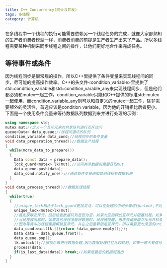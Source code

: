 ```yaml
---
title: C++ Concurrency(同步与并发)
tags: 多线程
category: 计算机
---
```

在多线程中一个线程的执行可能需要依赖另一个线程任务的完成，就像大家都熟知的生产者消费者模型一样，消费者消费的前提是生产者生产出来了产品。所以多线程需要某种机制来同步线程之间的操作，让他们更好地合作来完成任务。

## 等待事件或条件

因为线程同步是很常规的操作，所以C++里提供了条件变量来实现线程间的同步，尽可能的提高操作效率。C++的头文件<condition_variable>里提供了std::condition_variable和std::condition_varable_any来实现线程同步，但是他们都必须和mutex一起工作。condition_variable只能和C++提供的标准std::mutex一起使用，而condition_variable_any则可以和自定义的mutex一起工作，除非需要额外的灵活性，首选应该是condition_variable，因为他的开销相比后者更小。下面是一个使用条件变量来等待数据队列数据到来并进行处理的示例：

``` C++
using namespace std;
mutex mut;//定义一个互斥元来对共享队列进行互斥访问
queue<Data> data_queue;//线程间通讯的队列
condition_variable data_cond;//线程同步的条件变量
void data_preparation_thread()//数据生产线程
{
  while(more_data_to_prepare())
  {
    Data const data = prepare_data();
    lock_guard<mutex> lk(mut);//访问共享数据前需要获取mut
    data_queue.push(data);
    data_cond.notify_one();//通过条件变量通知其他线程有数据到来
  }
}
void data_process_thread()//数据处理线程
{
  while(true)
  {
    //unique_lock相比于lock_guard更加灵活，可以在处理的中间步骤进行unlock,不过开销相比lock_guard也更大
    unique_lock<mutex>lk(mut);
    //首先获取互斥元，然后检查数据队列是否为空，如果为空则释放互斥元并阻塞线程。如果不为空直接返回true，继续执行接下来的步骤
    //当线程被阻塞时，如果其他线程准备好数据时，线程被唤醒，再次尝试获取互斥元并检查队列是否为空
    //因为等待中的线程需要解锁互斥元，并在之后重新锁定互斥元，所以需要更为灵活的unique_lock而不是lock_guard
    data_cond.wait(lk,[]{return !data_queue.empty();});
    Data data = data_queue.front();
    data_queue.pop();
    lk.unlock();//解锁后再进行数据处理,因为数据处理往往比较耗时，如果一直占有信号量其他线程无法进行处理
    process(data);
    if(is_last_data(data)) break;//如果是最后的数据则退出
  }
}
```

